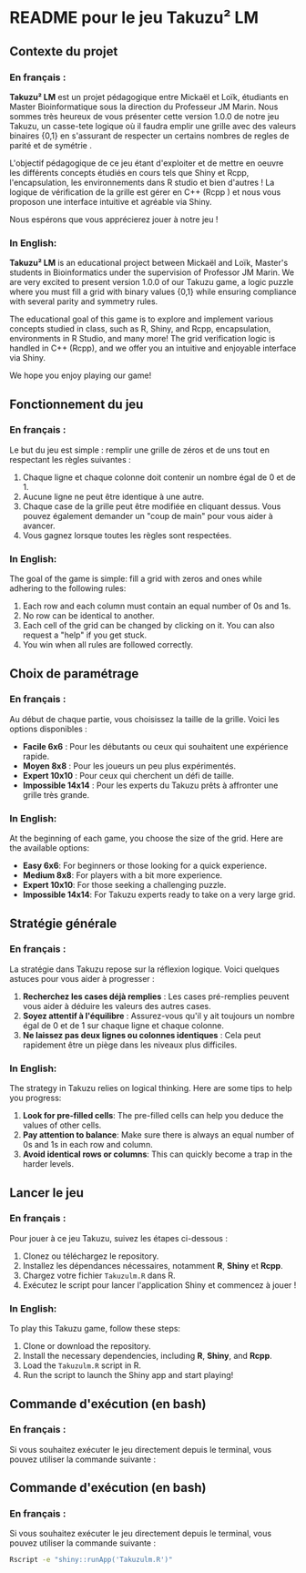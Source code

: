 # README pour le jeu Takuzu² LM

## Contexte du projet
### En français :
**Takuzu² LM** est un projet pédagogique entre Mickaël et Loïk, étudiants en Master Bioinformatique sous la direction du Professeur JM Marin. Nous sommes très heureux de vous présenter cette version 1.0.0  de notre jeu Takuzu, un casse-tete logique où il faudra emplir une grille avec des valeurs binaires {0,1} en s'assurant de respecter un certains nombres de  regles de parité et de symétrie .

L'objectif pédagogique de ce jeu étant d'exploiter et de mettre en oeuvre les différents concepts étudiés en cours tels que Shiny et Rcpp, l'encapsulation, les environnements dans R studio et bien d'autres ! La logique de vérification de la grille est gérer en C++ (Rcpp ) et nous vous proposon une interface intuitive et agréable via Shiny.

Nous espérons que vous apprécierez jouer à notre jeu !


### In English:
**Takuzu² LM** is an educational project between Mickaël and Loïk, Master's students in Bioinformatics under the supervision of Professor JM Marin. We are very excited to present version 1.0.0 of our Takuzu game, a logic puzzle where you must fill a grid with binary values {0,1} while ensuring compliance with several parity and symmetry rules.

The educational goal of this game is to explore and implement various concepts studied in class, such as R, Shiny, and Rcpp, encapsulation, environments in R Studio, and many more! The grid verification logic is handled in C++ (Rcpp), and we offer you an intuitive and enjoyable interface via Shiny.

We hope you enjoy playing our game!

## Fonctionnement du jeu

### En français :
Le but du jeu est simple : remplir une grille de zéros et de uns tout en respectant les règles suivantes :

1. Chaque ligne et chaque colonne doit contenir un nombre égal de 0 et de 1.
2. Aucune ligne ne peut être identique à une autre.
3. Chaque case de la grille peut être modifiée en cliquant dessus. Vous pouvez également demander un "coup de main" pour vous aider à avancer.
4. Vous gagnez lorsque toutes les règles sont respectées.

### In English:
The goal of the game is simple: fill a grid with zeros and ones while adhering to the following rules:

1. Each row and each column must contain an equal number of 0s and 1s.
2. No row can be identical to another.
3. Each cell of the grid can be changed by clicking on it. You can also request a "help" if you get stuck.
4. You win when all rules are followed correctly.

## Choix de paramétrage

### En français :
Au début de chaque partie, vous choisissez la taille de la grille. Voici les options disponibles :

- **Facile 6x6** : Pour les débutants ou ceux qui souhaitent une expérience rapide.
- **Moyen 8x8** : Pour les joueurs un peu plus expérimentés.
- **Expert 10x10** : Pour ceux qui cherchent un défi de taille.
- **Impossible 14x14** : Pour les experts du Takuzu prêts à affronter une grille très grande.

### In English:
At the beginning of each game, you choose the size of the grid. Here are the available options:

- **Easy 6x6**: For beginners or those looking for a quick experience.
- **Medium 8x8**: For players with a bit more experience.
- **Expert 10x10**: For those seeking a challenging puzzle.
- **Impossible 14x14**: For Takuzu experts ready to take on a very large grid.

## Stratégie générale

### En français :
La stratégie dans Takuzu repose sur la réflexion logique. Voici quelques astuces pour vous aider à progresser :

1. **Recherchez les cases déjà remplies** : Les cases pré-remplies peuvent vous aider à déduire les valeurs des autres cases.
2. **Soyez attentif à l'équilibre** : Assurez-vous qu'il y ait toujours un nombre égal de 0 et de 1 sur chaque ligne et chaque colonne.
3. **Ne laissez pas deux lignes ou colonnes identiques** : Cela peut rapidement être un piège dans les niveaux plus difficiles.

### In English:
The strategy in Takuzu relies on logical thinking. Here are some tips to help you progress:

1. **Look for pre-filled cells**: The pre-filled cells can help you deduce the values of other cells.
2. **Pay attention to balance**: Make sure there is always an equal number of 0s and 1s in each row and column.
3. **Avoid identical rows or columns**: This can quickly become a trap in the harder levels.

## Lancer le jeu

### En français :
Pour jouer à ce jeu Takuzu, suivez les étapes ci-dessous :

1. Clonez ou téléchargez le repository.
2. Installez les dépendances nécessaires, notamment **R**, **Shiny** et **Rcpp**.
3. Chargez votre fichier `Takuzulm.R` dans R.
4. Exécutez le script pour lancer l'application Shiny et commencez à jouer !

### In English:
To play this Takuzu game, follow these steps:

1. Clone or download the repository.
2. Install the necessary dependencies, including **R**, **Shiny**, and **Rcpp**.
3. Load the `Takuzulm.R` script in R.
4. Run the script to launch the Shiny app and start playing!
## Commande d'exécution (en bash)

### En français :
Si vous souhaitez exécuter le jeu directement depuis le terminal, vous pouvez utiliser la commande suivante :
## Commande d'exécution (en bash)

### En français :
Si vous souhaitez exécuter le jeu directement depuis le terminal, vous pouvez utiliser la commande suivante :

```bash
Rscript -e "shiny::runApp('Takuzulm.R')"

